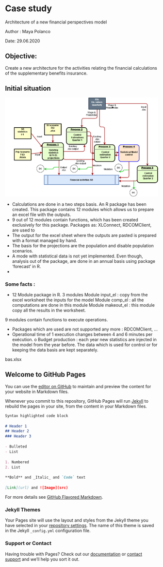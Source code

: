 
# **Case study** 
Architecture of a new financial perspectives model

Author : Maya Polanco

Date: 29.06.2020 
 
## Objective:
Create a new architecture for the activities relating the financial calculations of the supplementary benefits insurance.
 
## Initial situation

![Image of EL fin-process](images/SB_process.png?raw=true)


-    Calculations are done in a two steps basis. An R package has been created. This package contains 12 modules which allows us to prepare an excel file with the outputs.
-    9 out of 12 modules contain functions, which has been created exclusively for this package. Packages as: XLConnect, RDCOMClient, are used to 
-    The output for the excel sheet where the outputs are pasted is prepared with a format managed by hand.
-    The basis for the projections are the population and disable population scenarios.
-    A mode with statistical data is not yet implemented. Even though, analysis out of the package, are done in an annual basis using package ‘forecast’ in R.
-         
 
### Some facts :
-	12 Module package in R. 3 modules 
Module input_el : copy from the excel worksheet the inputs for the model
Module comp_el : all the computations are done in this module
Module makeout_el : this module copy all the results in the worksheet.

9 modules contain functions to execute operations.
-	Packages which are used are not supported any more : RDCOMClient, …
-	Operational time of 1 execution changes between 4 and 6 minutes per exécution.
o	Budget production : each year new statistics are injected in the model from the year before. The data which is used for control or for keeping the data basis are kept separately.

bas.xlsx


## Welcome to GitHub Pages

You can use the [editor on GitHub](https://github.com/PomBSV/exam/edit/master/README.md) to maintain and preview the content for your website in Markdown files.

Whenever you commit to this repository, GitHub Pages will run [Jekyll](https://jekyllrb.com/) to rebuild the pages in your site, from the content in your Markdown files.



```markdown
Syntax highlighted code block

# Header 1
## Header 2
### Header 3

- Bulleted
- List

1. Numbered
2. List

**Bold** and _Italic_ and `Code` text

[Link](url) and ![Image](src)
```

For more details see [GitHub Flavored Markdown](https://guides.github.com/features/mastering-markdown/).

### Jekyll Themes

Your Pages site will use the layout and styles from the Jekyll theme you have selected in your [repository settings](https://github.com/PomBSV/exam/settings). The name of this theme is saved in the Jekyll `_config.yml` configuration file.

### Support or Contact

Having trouble with Pages? Check out our [documentation](https://help.github.com/categories/github-pages-basics/) or [contact support](https://github.com/contact) and we’ll help you sort it out.
